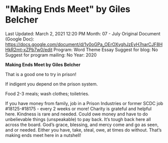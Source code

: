 # "Making Ends Meet" by Giles Belcher

Last Updated: March 2, 2021 12:20 PM
Month: 07 - July
Original Document (Google Doc): https://docs.google.com/document/d/1y0oGPa_OErOXvghJzEyH7narCJF8HHkR2mt-xZPb7w0/edit
Program: Word Theme Essay
Suggest for blog: No
Suggest for program mailing: No
Year: 2020

**Making Ends Meet by Giles Belcher**

That is a good one to try in prison!

If indigent you depend on the prison system.

Food 2-3 meals; wash clothes; toiletries.

If you have money from family, job in a Prison Industries or former SCDC job #18125-#18175 - every 2 weeks or more! Charity is grateful and helpful here. Kindness is rare and needed. Could owe money and have to do unbelievable things (unspeakable) to pay back. It’s tough back here all across the board. God’s grace, blessing, and mercy come and go as seen, and or needed. Either you have, take, steal, owe, at times do without. That’s making ends meet here in a nutshell!